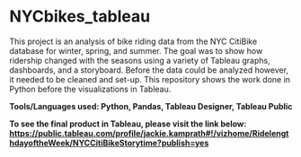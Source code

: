 # NYCbikes_tableau

This project is an analysis of bike riding data from the NYC CitiBike database for winter, spring, and summer. The goal was to show how ridership changed with the seasons using a variety of Tableau graphs, dashboards, and a storyboard. Before the data could be analyzed however, it needed to be cleaned and set-up. This repository shows the work done in Python before the visualizations in Tableau. 

<strong>Tools/Languages used:<strong> Python, Pandas, Tableau Designer, Tableau Public


To see the final product in Tableau, please visit the link below:
https://public.tableau.com/profile/jackie.kamprath#!/vizhome/RidelengthdayoftheWeek/NYCCitiBikeStorytime?publish=yes
